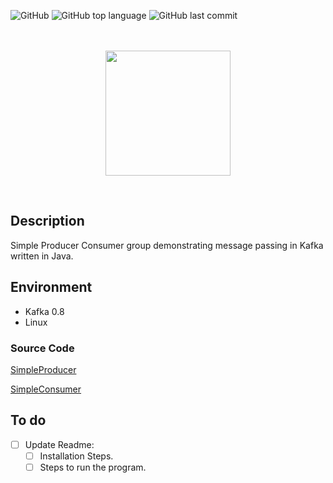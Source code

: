 ![GitHub](https://img.shields.io/github/license/Thomas-George-T/Kafka-Producer-Consumer-Group-Message-Passing?style=plastic)
![GitHub top language](https://img.shields.io/github/languages/top/Thomas-George-T/Kafka-Producer-Consumer-Group-Message-Passing?style=plastic)
![GitHub last commit](https://img.shields.io/github/last-commit/Thomas-George-T/Kafka-Producer-Consumer-Group-Message-Passing?style=plastic)

<p align="center">
  <br>
  <br>
  <a href="#">
    <img height=200 src="https://cdn.svgporn.com/logos/kafka.svg">
  </a>
  <br>
</p>
<br>

## Description
Simple Producer Consumer group demonstrating message passing in Kafka written in Java.

## Environment
* Kafka 0.8
* Linux

### Source Code
[SimpleProducer](src/kafkaConsumerGroup/SimpleProducer.java)

[SimpleConsumer](src/kafkaConsumerGroup/SimpleConsumer.java)

## To do
- [ ] Update Readme:
    - [ ] Installation Steps. 
    - [ ] Steps to run the program.

